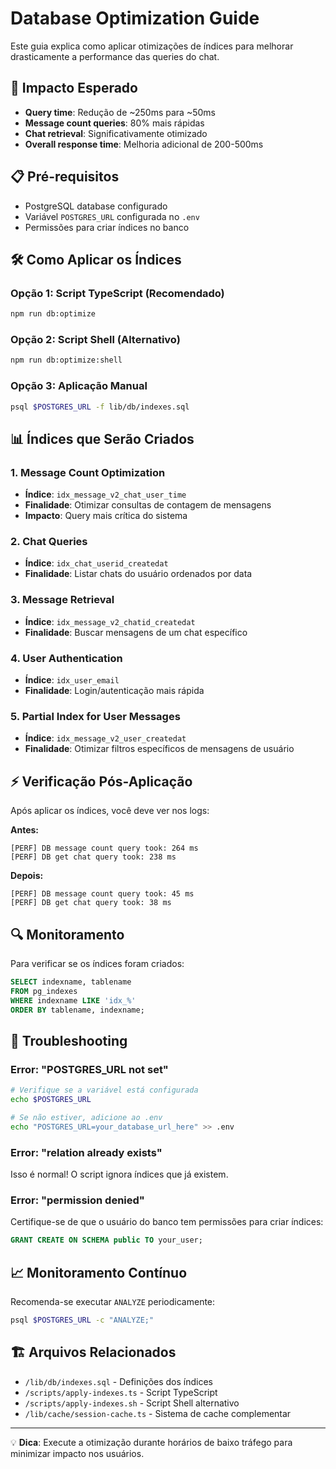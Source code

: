 # Database Optimization Guide

Este guia explica como aplicar otimizações de índices para melhorar drasticamente a performance das queries do chat.

## 🚀 Impacto Esperado

- **Query time**: Redução de ~250ms para ~50ms
- **Message count queries**: 80% mais rápidas
- **Chat retrieval**: Significativamente otimizado
- **Overall response time**: Melhoria adicional de 200-500ms

## 📋 Pré-requisitos

- PostgreSQL database configurado
- Variável `POSTGRES_URL` configurada no `.env`
- Permissões para criar índices no banco

## 🛠️ Como Aplicar os Índices

### Opção 1: Script TypeScript (Recomendado)
```bash
npm run db:optimize
```

### Opção 2: Script Shell (Alternativo)
```bash
npm run db:optimize:shell
```

### Opção 3: Aplicação Manual
```bash
psql $POSTGRES_URL -f lib/db/indexes.sql
```

## 📊 Índices que Serão Criados

### 1. Message Count Optimization
- **Índice**: `idx_message_v2_chat_user_time`
- **Finalidade**: Otimizar consultas de contagem de mensagens
- **Impacto**: Query mais crítica do sistema

### 2. Chat Queries
- **Índice**: `idx_chat_userid_createdat`
- **Finalidade**: Listar chats do usuário ordenados por data

### 3. Message Retrieval
- **Índice**: `idx_message_v2_chatid_createdat`
- **Finalidade**: Buscar mensagens de um chat específico

### 4. User Authentication
- **Índice**: `idx_user_email`
- **Finalidade**: Login/autenticação mais rápida

### 5. Partial Index for User Messages
- **Índice**: `idx_message_v2_user_createdat`
- **Finalidade**: Otimizar filtros específicos de mensagens de usuário

## ⚡ Verificação Pós-Aplicação

Após aplicar os índices, você deve ver nos logs:

**Antes:**
```
[PERF] DB message count query took: 264 ms
[PERF] DB get chat query took: 238 ms
```

**Depois:**
```
[PERF] DB message count query took: 45 ms
[PERF] DB get chat query took: 38 ms
```

## 🔍 Monitoramento

Para verificar se os índices foram criados:

```sql
SELECT indexname, tablename
FROM pg_indexes
WHERE indexname LIKE 'idx_%'
ORDER BY tablename, indexname;
```

## 🚨 Troubleshooting

### Error: "POSTGRES_URL not set"
```bash
# Verifique se a variável está configurada
echo $POSTGRES_URL

# Se não estiver, adicione ao .env
echo "POSTGRES_URL=your_database_url_here" >> .env
```

### Error: "relation already exists"
Isso é normal! O script ignora índices que já existem.

### Error: "permission denied"
Certifique-se de que o usuário do banco tem permissões para criar índices:
```sql
GRANT CREATE ON SCHEMA public TO your_user;
```

## 📈 Monitoramento Contínuo

Recomenda-se executar `ANALYZE` periodicamente:
```bash
psql $POSTGRES_URL -c "ANALYZE;"
```

## 🏗️ Arquivos Relacionados

- `/lib/db/indexes.sql` - Definições dos índices
- `/scripts/apply-indexes.ts` - Script TypeScript
- `/scripts/apply-indexes.sh` - Script Shell alternativo
- `/lib/cache/session-cache.ts` - Sistema de cache complementar

---

💡 **Dica**: Execute a otimização durante horários de baixo tráfego para minimizar impacto nos usuários.